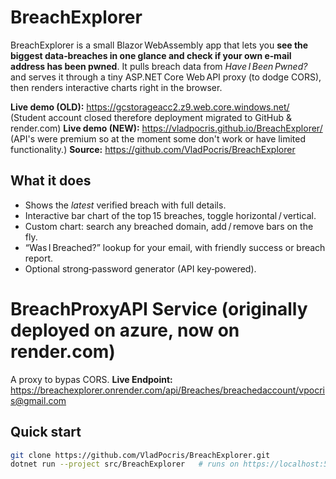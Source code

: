 # BreachExplorer

BreachExplorer is a small Blazor WebAssembly app that lets you **see the biggest data‑breaches in one glance and check if your own e‑mail address has been pwned**. It pulls breach data from *Have I Been Pwned?* and serves it through a tiny ASP.NET Core Web API proxy (to dodge CORS), then renders interactive charts right in the browser.

**Live demo (OLD):** https://gcstorageacc2.z9.web.core.windows.net/  (Student account closed therefore deployment migrated to GitHub & render.com)
**Live demo (NEW):** https://vladpocris.github.io/BreachExplorer/    (API's were premium so at the moment some don't work or have limited functionality.)
**Source:** https://github.com/VladPocris/BreachExplorer

## What it does
- Shows the *latest* verified breach with full details.
- Interactive bar chart of the top 15 breaches, toggle horizontal / vertical.
- Custom chart: search any breached domain, add / remove bars on the fly.
- “Was I Breached?” lookup for your email, with friendly success or breach report.
- Optional strong‑password generator (API key‑powered).

# BreachProxyAPI Service (originally deployed on azure, now on render.com)
A proxy to bypas CORS.
**Live Endpoint:** https://breachexplorer.onrender.com/api/Breaches/breachedaccount/vpocris@gmail.com

## Quick start
```bash
git clone https://github.com/VladPocris/BreachExplorer.git
dotnet run --project src/BreachExplorer   # runs on https://localhost:5001
